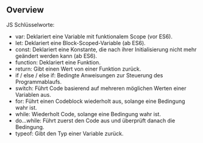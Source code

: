 ## Overview

JS Schlüsselworte:

- var: Deklariert eine Variable mit funktionalem Scope (vor ES6).
- let: Deklariert eine Block-Scoped-Variable (ab ES6).
- const: Deklariert eine Konstante, die nach ihrer Initialisierung nicht mehr geändert werden kann (ab ES6).
- function: Deklariert eine Funktion.
- return: Gibt einen Wert von einer Funktion zurück.
- if / else / else if: Bedingte Anweisungen zur Steuerung des Programmablaufs.
- switch: Führt Code basierend auf mehreren möglichen Werten einer Variablen aus.
- for: Führt einen Codeblock wiederholt aus, solange eine Bedingung wahr ist.
- while: Wiederholt Code, solange eine Bedingung wahr ist.
- do...while: Führt zuerst den Code aus und überprüft danach die Bedingung.
- typeof: Gibt den Typ einer Variable zurück.
